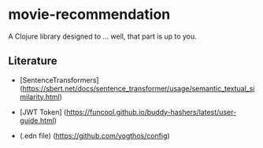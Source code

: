 # movie-recommendation

A Clojure library designed to ... well, that part is up to you.

## Literature

- [SentenceTransformers] (https://sbert.net/docs/sentence_transformer/usage/semantic_textual_similarity.html)

- [JWT Token] (https://funcool.github.io/buddy-hashers/latest/user-guide.html)

- (.edn file) (https://github.com/yogthos/config)
